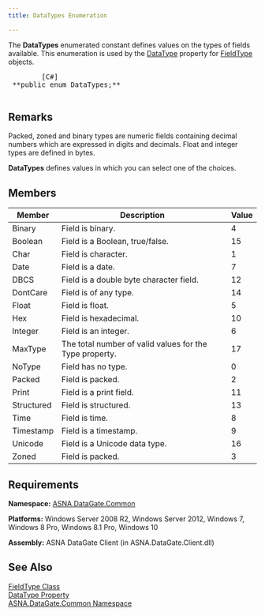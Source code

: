 ```yaml
---
title: DataTypes Enumeration

---
```


The <span> **DataTypes** </span> enumerated constant defines values on the types of fields available. This enumeration is used by the [DataType](field-type-class-data-type-property.html) property for [FieldType](field-type-class.html) objects.
<pre class="prettyprint">
        <span class="lang">[C#]</span>
 **public enum DataTypes;** 
      </pre>


## Remarks

Packed, zoned and binary types are numeric fields containing decimal numbers which are expressed in digits and decimals. Float and integer types are defined in bytes.

<span> **DataTypes** </span> defines values in which you can select one of the choices. 
## Members



| Member | Description | Value |
| ---- | ---- | ---- |
| Binary | Field is binary. | 4 |
| Boolean | Field is a Boolean, true/false. | 15 |
| Char | Field is character. | 1 |
| Date | Field is a date. | 7 |
| DBCS | Field is a double byte character field. | 12 |
| DontCare | Field is of any type. | 14 |
| Float | Field is float. | 5 |
| Hex | Field is hexadecimal. | 10 |
| Integer | Field is an integer. | 6 |
| MaxType | The total number of valid values for the Type property. | 17 |
| NoType | Field has no type. | 0 |
| Packed | Field is packed. | 2 |
| Print | Field is a print field. | 11 |
| Structured | Field is structured. | 13 |
| Time | Field is time. | 8 |
| Timestamp | Field is a timestamp. | 9 |
| Unicode | Field is a Unicode data type. | 16 |
| Zoned | Field is packed. | 3 |



## Requirements

**Namespace:** [ASNA.DataGate.Common](datagate-common-namespace.html) 

**Platforms:** Windows Server 2008 R2, Windows Server 2012, Windows 7, Windows 8 Pro, Windows 8.1 Pro, Windows 10

**Assembly:** ASNA DataGate Client (in ASNA.DataGate.Client.dll)
## See Also


[FieldType Class](field-type-class.html)
      <br />
[DataType Property](field-type-class-data-type-property.html)
      <br />
[ASNA.DataGate.Common Namespace](datagate-common-namespace.html)

